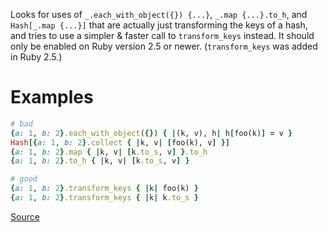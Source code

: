 
Looks for uses of `_.each_with_object({}) {...}`,
`_.map {...}.to_h`, and `Hash[_.map {...}]` that are actually just
transforming the keys of a hash, and tries to use a simpler & faster
call to `transform_keys` instead.
It should only be enabled on Ruby version 2.5 or newer.
(`transform_keys` was added in Ruby 2.5.)

# Examples

```ruby
# bad
{a: 1, b: 2}.each_with_object({}) { |(k, v), h| h[foo(k)] = v }
Hash[{a: 1, b: 2}.collect { |k, v| [foo(k), v] }]
{a: 1, b: 2}.map { |k, v| [k.to_s, v] }.to_h
{a: 1, b: 2}.to_h { |k, v| [k.to_s, v] }

# good
{a: 1, b: 2}.transform_keys { |k| foo(k) }
{a: 1, b: 2}.transform_keys { |k| k.to_s }
```

[Source](http://www.rubydoc.info/gems/rubocop/RuboCop/Cop/Style/HashTransformKeys)